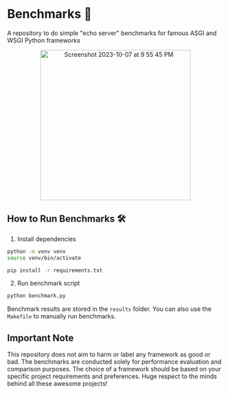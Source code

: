 # Benchmarks 🚀

A repository to do simple "echo server" benchmarks for famous ASGI and WSGI Python frameworks

<p align="center"><img width="350" alt="Screenshot 2023-10-07 at 9 55 45 PM" src="https://github.com/tushar5526/python-framework-benchmarks/assets/30565750/6b39f0fc-1a9a-42e8-b795-6e953425e2e4"></p>

## How to Run Benchmarks 🛠️

1. Install dependencies

```bash
python -m venv venv
source venv/bin/activate

pip install -r requirements.txt
```

2. Run benchmark script

```bash
python benchmark.py
```

Benchmark results are stored in the `results` folder. You can also use the `Makefile` to manually run benchmarks.

Important Note
--------------

This repository does not aim to harm or label any framework as good or bad. The benchmarks are conducted solely for performance evaluation and comparison purposes. The choice of a framework should be based on your specific project requirements and preferences. Huge respect to the minds behind all these awesome projects!


